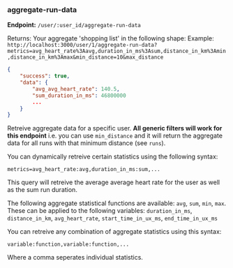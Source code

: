 ### aggregate-run-data

**Endpoint:** `/user/:user_id/aggregate-run-data`

Returns: Your aggregate 'shopping list' in the following shape:
Example: `http://localhost:3000/user/1/aggregate-run-data?metrics=avg_heart_rate%3Aavg,duration_in_ms%3Asum,distance_in_km%3Amin,distance_in_km%3Amax&min_distance=10&max_distance`

```json
{
	"success": true,
	"data": {
		"avg_avg_heart_rate": 140.5,
		"sum_duration_in_ms": 46800000
		...
	}
}
```

Retreive aggregate data for a specific user. **All generic filters will work for this endpoint** i.e. you can use `min_distance` and it will return the aggregate data for all runs with that minimum distance (see `runs`). 

You can dynamically retreive certain statistics using the following syntax:

`metrics=avg_heart_rate:avg,duration_in_ms:sum,...`

This query will retreive the average average heart rate for the user as well as the sum run duration.

The following aggregate statistical functions are available: `avg`, `sum`, `min`, `max`. These can be applied to the following variables: `duration_in_ms`, `distance_in_km`, `avg_heart_rate`, `start_time_in_ux_ms`, `end_time_in_ux_ms`

You can retreive any combination of aggregate statistics using this syntax:

`variable:function,variable:function,...`

Where a comma seperates individual statistics.